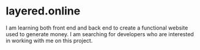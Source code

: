 # layered.online
I am learning both front end and back end to create a functional website used to generate money. I am searching for developers who are interested in working with me on this project.
